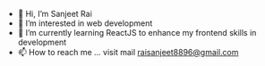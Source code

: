 - 👋 Hi, I’m Sanjeet Rai
- 👀 I’m interested in web development
- 🌱 I’m currently learning ReactJS to enhance my frontend skills in development
- 📫 How to reach me ... visit mail raisanjeet8896@gmail.com

<!---
Sanjeet204/Sanjeet204 is a ✨ special ✨ repository because its `README.md` (this file) appears on your GitHub profile.
You can click the Preview link to take a look at your changes.
--->
